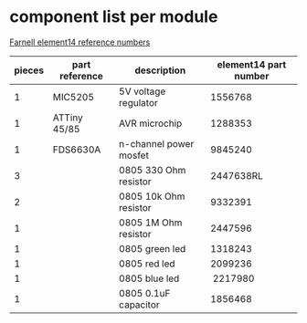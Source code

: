 # component list per module

[Farnell element14 reference numbers](www.farnell.com)

| pieces | part reference | description | element14 part number
-------- | -------------- | ----------- | ---------------------
| 1 | MIC5205 | 5V voltage regulator | 1556768
| 1 | ATTiny 45/85 | AVR microchip | 1288353
| 1 | FDS6630A | n-channel power mosfet | 9845240
| 3 | | 0805 330 Ohm resistor | 2447638RL
| 2 | | 0805 10k Ohm resistor | 9332391
| 1 | | 0805 1M Ohm resistor | 2447596
| 1 | | 0805 green led | 1318243
| 1 | | 0805 red led | 2099236
| 1 | | 0805 blue led | 2217980
| 1 | | 0805 0.1uF capacitor | 1856468
